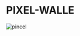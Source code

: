 # PIXEL-WALLE


![pincel](https://github.com/user-attachments/assets/8ae558f2-a281-4d10-b058-50a3ba12a9f2)
